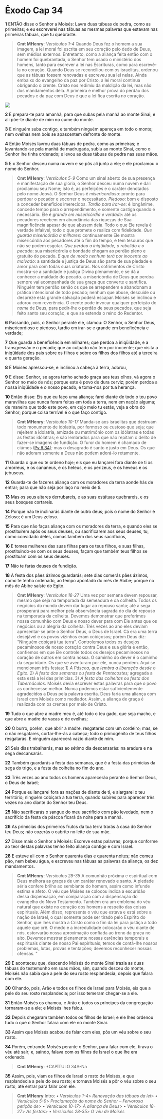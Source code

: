 # Êxodo Cap 34

**1** 	ENTÃO disse o Senhor a Moisés: Lavra duas tábuas de pedra, como as primeiras; e eu escreverei nas tábuas as mesmas palavras que estavam nas primeiras tábuas, que tu quebraste.

> **Cmt MHenry**: *Versículos 1-4* Quando Deus fez o homem a sua imagem, a lei moral foi escrita em seu coração pelo dedo de Deus, sem médios externos. Entretanto, como a aliança feita então com o homem foi quebrantada, o Senhor tem usado o ministério dos homens, tanto para escrever a lei nas Escrituras, como para escrevê-la no coração. Quando Deus se reconciliou com os israelitas, ordenou que as tábuas fossem renovadas e escreveu sua lei nelas. Ainda embaixo do evangelho da paz por Cristo, a lei moral continua obrigando o crente. Cristo nos redimiu da maldição da lei, mas não dos mandamentos dela. A primeira e melhor prova do perdão dos pecados e da paz com Deus é que a lei fica escrita no coração.

![](../Images/SweetPublishing/2-34-1.jpg) 

**2** 	E prepara-te para amanhã, para que subas pela manhã ao monte Sinai, e ali põe-te diante de mim no cume do monte.

**3** 	E ninguém suba contigo, e também ninguém apareça em todo o monte; nem ovelhas nem bois se apascentem defronte do monte.

**4** 	Então Moisés lavrou duas tábuas de pedra, como as primeiras; e levantando-se pela manhã de madrugada, subiu ao monte Sinai, como o Senhor lhe tinha ordenado; e levou as duas tábuas de pedra nas suas mãos.

**5** 	E o Senhor desceu numa nuvem e se pôs ali junto a ele; e ele proclamou o nome do Senhor.

> **Cmt MHenry**: *Versículos 5-9* Como um sinal aberto de sua presença e manifestação de sua glória, o Senhor desceu numa nuvem e dali proclamou seu Nome; isto é, as perfeições e o caráter denotados pelo nome Jeová. O Senhor Deus é *misericordioso*: pronto para perdoar o pecador e socorrer o necessitado. *Piedoso*: bom e disposto a conceder benefícios imerecidos. *Tardio para irar-se*: é longânime, concede tempo para o arrependimento, e somente castiga quando é necessário. Ele é *grande em misericórdia e verdade*: até os pecadores recebem em abundância das riquezas de Sua magnificência apesar de que abusem dela. Todo o que Ele revela é verdade infalível, todo o que promete o realiza com fidelidade. *Que guarda misericórdia a milhares*: continuamente Ele mostra misericórdia aos pecadores até o fim do tempo, e tem tesouros que não se podem esgotar. *Que perdoa a iniqüidade, a rebelião e o pecado*: sua misericórdia e bondade chegam ao perdão pleno e gratuito do pecado. *E que de modo nenhum terá por inocente ao malvado*: a santidade e justiça de Deus são parte de sua piedade e amor para com todas suas criaturas. Nos sofrimentos de Cristo mostra-se a santidade e justiça Divina plenamente, e se dá a conhecer a maldade do pecado. a misericórdia de Deus que perdoa sempre vai acompanhada de sua graça que converte e santifica. Ninguém tem perdão senão os que se arrependem e abandonam a prática intencional de todo pecado; nenhum que abuse, descuide ou despreze esta grande salvação poderá escapar. Moisés se inclinou e adorou com reverência. O crente pode invocar qualquer perfeição do *nome* de Deus, para pedir-lhe o perdão de seus pecados, que seja feito santo seu coração, e que se estenda o reino do Redentor.

**6** 	Passando, pois, o Senhor perante ele, clamou: O Senhor, o Senhor Deus, misericordioso e piedoso, tardio em irar-se e grande em beneficência e verdade;

**7** 	Que guarda a beneficência em milhares; que perdoa a iniqüidade, e a transgressão e o pecado; que ao culpado não tem por inocente; que visita a iniqüidade dos pais sobre os filhos e sobre os filhos dos filhos até a terceira e quarta geração.

**8** 	E Moisés apressou-se, e inclinou a cabeça à terra, adorou,

**9** 	E disse: Senhor, se agora tenho achado graça aos teus olhos, vá agora o Senhor no meio de nós; porque este é povo de dura cerviz; porém perdoa a nossa iniqüidade e o nosso pecado, e toma-nos por tua herança.

**10** 	Então disse: Eis que eu faço uma aliança; farei diante de todo o teu povo maravilhas que nunca foram feitas em toda a terra, nem em nação alguma; de maneira que todo este povo, em cujo meio tu estás, veja a obra do Senhor; porque coisa terrível é o que faço contigo.

> **Cmt MHenry**: *Versículos 10-17* Manda-se aos israelitas que destruam todo monumento de idolatria, por formoso ou custoso que seja; que rejeitem a idolatria, amizade ou matrimônio com os idólatras e todas as festas idólatras; e são lembrados para que não repitam o delito de fazer-se imagens de fundição. O furor do homem é chamado de ciúmes ([Pv 6.34](../20A-Pv/06.md#34)); mas o desagrado é santo e justo em Deus. Os que não adoram somente a Deus não podem adorá-lo retamente.

**11** 	Guarda o que eu te ordeno hoje; eis que eu lançarei fora diante de ti os amorreus, e os cananeus, e os heteus, e os perizeus, e os heveus e os jebuseus.

**12** 	Guarda-te de fazeres aliança com os moradores da terra aonde hás de entrar; para que não seja por laço no meio de ti.

**13** 	Mas os seus altares derrubareis, e as suas estátuas quebrareis, e os seus bosques cortareis.

**14** 	Porque não te inclinarás diante de outro deus; pois o nome do Senhor é Zeloso; é um Deus zeloso.

**15** 	Para que não faças aliança com os moradores da terra, e quando eles se prostituírem após os seus deuses, ou sacrificarem aos seus deuses, tu, como convidado deles, comas também dos seus sacrifícios,

**16** 	E tomes mulheres das suas filhas para os teus filhos, e suas filhas, prostituindo-se com os seus deuses, façam que também teus filhos se prostituam com os seus deuses.

**17** 	Não te farás deuses de fundição.

**18** 	A festa dos pães ázimos guardarás; sete dias comerás pães ázimos, como te tenho ordenado, ao tempo apontado do mês de Abibe; porque no mês de Abibe saíste do Egito.

> **Cmt MHenry**: *Versículos 18-27* Uma vez por semana devem repousar, mesmo que seja na temporada da semeadura e da colheita. Todos os negócios do mundo devem dar lugar ao repouso santo; até a sega prosperará para melhor pela observância sagrada do dia de repouso na temporada da colheita. Devemos demonstrar que preferimos nossa comunhão com Deus e nosso dever para com Ele antes que os negócios ou a alegria da colheita. Três vezes ao ano eles deviam apresentar-se ante o Senhor Deus, o Deus de Israel. Cá era uma terra desejável e os povos vizinhos eram cobiçosos; porém Deus diz: "Ninguém cobiçará tua terra". Controlemos todos os desejos pecaminosos de nosso coração contra Deus e sua glória e então, confiemos em que Ele controle todos os desejos pecaminosos no coração de outros em contra nossa. O caminho do dever é o caminho da seguridade. Os que se aventuram por ele, nunca perdem. Aqui se mencionam três festas: 1) *A Páscoa, que lembra a liberação desde o Egito.* 2) *A festa das semanas ou festa de Pentecostes;* agregada a esta está a lei das primícias. 3) *A festa das colheitas ou festa dos Tabernáculos*. Moisés devia escrever estas palavras para que o povo as conhecesse melhor. Nunca podemos estar suficientemente agradecidos a Deus pela palavra escrita. Deus faria uma aliança com Israel com Moisés como mediador. Assim, a aliança de graça é realizada com os crentes por meio de Cristo.

**19** 	Tudo o que abre a madre meu é, até todo o teu gado, que seja macho, e que abre a madre de vacas e de ovelhas;

**20** 	O burro, porém, que abrir a madre, resgatarás com um cordeiro; mas, se o não resgatares, cortar-lhe-ás a cabeça; todo o primogênito de teus filhos resgatarás. E ninguém aparecerá vazio diante de mim.

**21** 	Seis dias trabalharás, mas ao sétimo dia descansarás: na aradura e na sega descansarás.

**22** 	Também guardarás a festa das semanas, que é a festa das primícias da sega do trigo, e a festa da colheita no fim do ano.

**23** 	Três vezes ao ano todos os homens aparecerão perante o Senhor Deus, o Deus de Israel;

**24** 	Porque eu lançarei fora as nações de diante de ti, e alargarei o teu território; ninguém cobiçará a tua terra, quando subires para aparecer três vezes no ano diante do Senhor teu Deus.

**25** 	Não sacrificarás o sangue do meu sacrifício com pão levedado, nem o sacrifício da festa da páscoa ficará da noite para a manhã.

**26** 	As primícias dos primeiros frutos da tua terra trarás à casa do Senhor teu Deus; não cozerás o cabrito no leite de sua mãe.

**27** 	Disse mais o Senhor a Moisés: Escreve estas palavras; porque conforme ao teor destas palavras tenho feito aliança contigo e com Israel.

**28** 	E esteve ali com o Senhor quarenta dias e quarenta noites; não comeu pão, nem bebeu água, e escreveu nas tábuas as palavras da aliança, os dez mandamentos.

> **Cmt MHenry**: *Versículos 28-35* A comunhão próxima e espiritual com Deus melhora as graças de um caráter renovado e santo. A piedade séria confere brilho ao semblante do homem, assim como infunde estima e afeto. O véu que Moisés se colocou indica a escuridão dessa dispensação, em comparação com a dispensação do evangelho do Novo Testamento. Também era um emblema do véu natural que existe no coração dos homens a respeito das coisas espirituais. Além disso, representa o véu que estava e está sobre a nação de Israel, o qual somente pode ser tirado pelo Espírito do Senhor, que lhes mostra a Cristo como o fim da lei para justiça a todo aquele que crê. O medo e a incredulidade colocarão o véu diante de nós, estorvarão nossa aproximação confiada ao trono da graça no alto. Devemos mostrar plenamente nossas carências temporais e espirituais diante de nosso Pai espirituais; temos de contá-lhe nossos problemas, lutas, provas e tentações; devemos reconhecer nossas ofensas. "

**29** 	E aconteceu que, descendo Moisés do monte Sinai trazia as duas tábuas do testemunho em suas mãos, sim, quando desceu do monte, Moisés não sabia que a pele do seu rosto resplandecia, depois que falara com ele.

**30** 	Olhando, pois, Arão e todos os filhos de Israel para Moisés, eis que a pele do seu rosto resplandecia; por isso temeram chegar-se a ele.

**31** 	Então Moisés os chamou, e Arão e todos os príncipes da congregação tornaram-se a ele; e Moisés lhes falou.

**32** 	Depois chegaram também todos os filhos de Israel; e ele lhes ordenou tudo o que o Senhor falara com ele no monte Sinai.

**33** 	Assim que Moisés acabou de falar com eles, pôs um véu sobre o seu rosto.

**34** 	Porém, entrando Moisés perante o Senhor, para falar com ele, tirava o véu até sair; e, saindo, falava com os filhos de Israel o que lhe era ordenado.

> **Cmt MHenry**: *CAPÍTULO 34A-Na

**35** 	Assim, pois, viam os filhos de Israel o rosto de Moisés, e que resplandecia a pele do seu rosto; e tornava Moisés a pôr o véu sobre o seu rosto, até entrar para falar com ele.


> **Cmt MHenry** Intro: *• Versículos 1-4*> *Renovação das tábuas da lei*> *• Versículos 5-9*> *Proclamação do nome do Senhor – Fervorosa petição de*> *• Versículos 10-17*> *A aliança de Deus*> *• Versículos 18-27*> *As festas*> *• Versículos 28-35*> *O véu de Moisés*